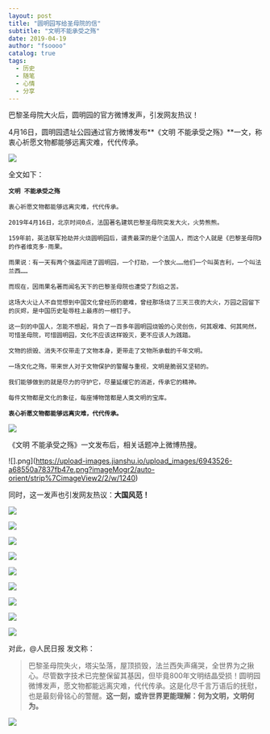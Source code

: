 ```yaml
---
layout: post
title: "圆明园写给圣母院的信"
subtitle: "文明不能承受之殇"
date: 2019-04-19 
author: "fsoooo"
catalog: true
tags:
  - 历史
  - 随笔
  - 心情
  - 分享
---
```


巴黎圣母院大火后，圆明园的官方微博发声，引发网友热议！

4月16日，圆明园遗址公园通过官方微博发布**《文明 不能承受之殇》**一文，称衷心祈愿文物都能够远离灾难，代代传承。

![](http://upload-images.jianshu.io/upload_images/6943526-61eb614fdb20d59e?imageMogr2/auto-orient/strip%7CimageView2/2/w/1240)

全文如下：

**`文明 不能承受之殇`**

`衷心祈愿文物都能够远离灾难，代代传承。`

`2019年4月16日，北京时间0点，法国著名建筑巴黎圣母院突发大火，火势熊熊。`

`159年前，英法联军抢劫并火烧圆明园后，谴责最深的是个法国人，而这个人就是《巴黎圣母院》的作者维克多·雨果。`

`雨果说：有一天有两个强盗闯进了圆明园，一个打劫，一个放火……他们一个叫英吉利，一个叫法兰西……`

`而现在，因雨果名著而闻名天下的巴黎圣母院也遭受了烈焰之苦。`

`这场大火让人不自觉想到中国文化曾经历的磨难，曾经那场烧了三天三夜的大火，万园之园留下的灰烬，是中国历史耻辱柱上最疼的一根钉子。`

`这一刻的中国人，怎能不想起，背负了一百多年圆明园烧毁的心灵创伤，何其艰难、何其罔然，可惜圣母院，可惜圆明园，文化不应该这样毁灭，更不应该人为践踏。`

`文物的损毁、消失不仅带走了文物本身，更带走了文物所承载的千年文明。`

`一场文化之殇，带来世人对于文物保护的警醒与重视，文明是脆弱又坚韧的。`

`我们能够做到的就是尽力的守护它，尽量延缓它的消逝，传承它的精神。`

`每件文物都是文化的象征，每座博物馆都是人类文明的宝库。`

**`衷心祈愿文物都能够远离灾难，代代传承。`**

![](https://upload-images.jianshu.io/upload_images/6943526-d77a6c7eb43e9faf.png?imageMogr2/auto-orient/strip%7CimageView2/2/w/1240)


《文明 不能承受之殇》一文发布后，相关话题冲上微博热搜。

![].png](https://upload-images.jianshu.io/upload_images/6943526-a68550a7837fb47e.png?imageMogr2/auto-orient/strip%7CimageView2/2/w/1240)


同时，这一发声也引发网友热议：**大国风范！**

![](http://upload-images.jianshu.io/upload_images/6943526-3cc2137b0d443b0e?imageMogr2/auto-orient/strip%7CimageView2/2/w/1240)

![](http://upload-images.jianshu.io/upload_images/6943526-341f0f1ec9c2d028?imageMogr2/auto-orient/strip%7CimageView2/2/w/1240)

![](http://upload-images.jianshu.io/upload_images/6943526-4c2cbdaa20de2386?imageMogr2/auto-orient/strip%7CimageView2/2/w/1240)

![](http://upload-images.jianshu.io/upload_images/6943526-f10ac1f940abd09a?imageMogr2/auto-orient/strip%7CimageView2/2/w/1240)

![](http://upload-images.jianshu.io/upload_images/6943526-7c933b00c2c1a708?imageMogr2/auto-orient/strip%7CimageView2/2/w/1240)

![](http://upload-images.jianshu.io/upload_images/6943526-abfc0479ece91e27?imageMogr2/auto-orient/strip%7CimageView2/2/w/1240)

![](http://upload-images.jianshu.io/upload_images/6943526-ee7637a2fa6eb24d?imageMogr2/auto-orient/strip%7CimageView2/2/w/1240)

![](http://upload-images.jianshu.io/upload_images/6943526-c41dae49a92df02f?imageMogr2/auto-orient/strip%7CimageView2/2/w/1240)

![](http://upload-images.jianshu.io/upload_images/6943526-31e29a190f96b5ee?imageMogr2/auto-orient/strip%7CimageView2/2/w/1240)

对此，@人民日报 发文称：

>巴黎圣母院失火，塔尖坠落，屋顶损毁，法兰西失声痛哭，全世界为之揪心。尽管数字技术已完整保留其基因，但毕竟800年文明结晶受损！圆明园微博发声，愿文物都能远离灾难，代代传承。这是化尽千言万语后的抚慰，也是最刻骨铭心的警醒。**这一刻，或许世界更能理解：何为文明，文明何为。**

![](http://upload-images.jianshu.io/upload_images/6943526-2d6b42fde792fea7?imageMogr2/auto-orient/strip%7CimageView2/2/w/1240)



